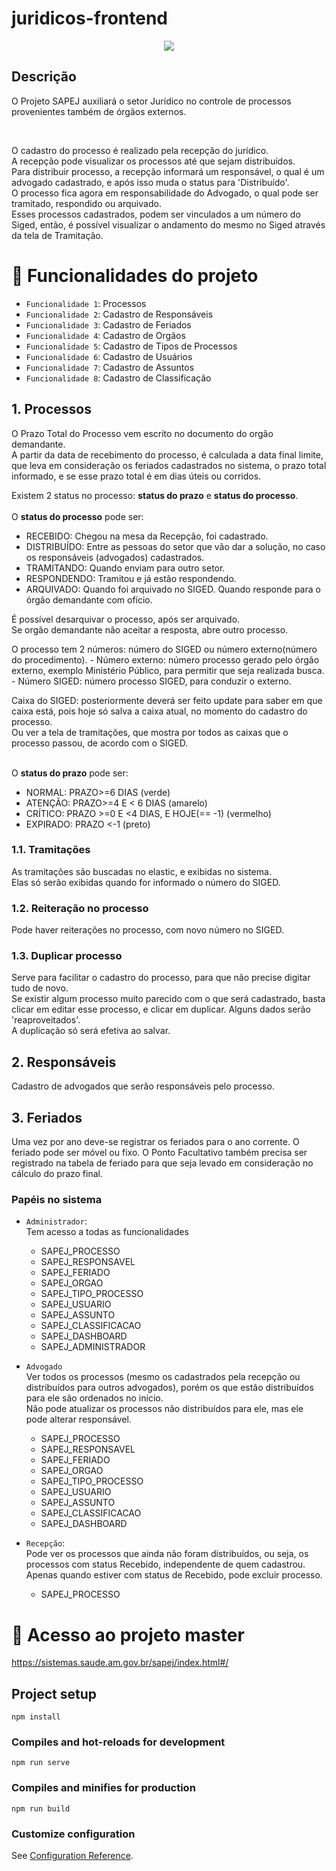 # juridicos-frontend
<p align="center">
<img src="http://img.shields.io/static/v1?label=STATUS&message=EM%20DESENVOLVIMENTO&color=GREEN&style=for-the-badge"/>
</p>

## Descrição
O Projeto SAPEJ auxiliará o setor Jurídico no controle de processos provenientes também de órgãos externos.

<br>

O cadastro do processo é realizado pela recepção do jurídico.<br>
A recepção pode visualizar os processos até que sejam distribuídos.<br>
Para distribuir processo, a recepção informará um responsável, o qual é um advogado cadastrado,
e após isso muda o status para 'Distribuído'. <br>
O processo fica agora em responsabilidade do Advogado, o qual pode ser tramitado, respondido ou arquivado.<br>
Esses processos cadastrados, podem ser vinculados a um número do Siged, então, é possível visualizar o andamento do mesmo no Siged através da tela de Tramitação.<br>


# :hammer: Funcionalidades do projeto

- `Funcionalidade 1`: Processos
- `Funcionalidade 2`: Cadastro de Responsáveis
- `Funcionalidade 3`: Cadastro de Feriados
- `Funcionalidade 4`: Cadastro de Orgãos
- `Funcionalidade 5`: Cadastro de Tipos de Processos
- `Funcionalidade 6`: Cadastro de Usuários
- `Funcionalidade 7`: Cadastro de Assuntos
- `Funcionalidade 8`: Cadastro de Classificação

## 1. Processos

O Prazo Total do Processo vem escrito no documento do orgão demandante.<br>
A partir da data de recebimento do processo, é calculada a data final limite,
que leva em consideração os feriados cadastrados no sistema, o prazo total informado,
e se esse prazo total é em dias úteis ou corridos.
<p>
Existem 2 status no processo: <b>status do prazo</b> e <b>status do processo</b>. 
<br><br>
O <b>status do processo</b> pode ser: <br>

   - RECEBIDO: Chegou na mesa da Recepção, foi cadastrado.
   - DISTRIBUÍDO: Entre as pessoas do setor que vão dar a solução, no caso os 
   responsáveis (advogados) cadastrados.
   - TRAMITANDO: Quando enviam para outro setor.
   - RESPONDENDO: Tramitou e já estão respondendo.
   - ARQUIVADO: Quando foi arquivado no SIGED. Quando responde para o órgão demandante com ofício.
   
   É possível desarquivar o processo, após ser arquivado.
   <br>
   Se orgão demandante não aceitar a resposta, abre outro processo.
   <p>O processo tem 2 números: número do SIGED ou número externo(número do procedimento).
   - Número externo: número processo gerado pelo órgão externo, exemplo Ministério Público, para permitir que seja realizada busca.
   - Número SIGED: número processo SIGED, para conduzir o externo.
   </p>
   Caixa do SIGED: posteriormente deverá ser feito update para saber em que caixa está, pois hoje só
   salva a caixa atual, no momento do cadastro do processo.
   <br> Ou ver a tela de tramitações, que mostra por todos as caixas que o processo passou, de acordo com o SIGED.

<BR> O <b>status do prazo</b> pode ser: <br>

   - NORMAL: PRAZO>=6 DIAS (verde)
   - ATENÇÃO: PRAZO>=4 E < 6 DIAS (amarelo)
   - CRÍTICO: PRAZO >=0 E <4 DIAS, E HOJE(== -1) (vermelho)
   - EXPIRADO: PRAZO <-1 (preto)

</p>

### 1.1. Tramitações

As tramitações são buscadas no elastic, e exibidas no sistema.
<br>
Elas só serão exibidas quando for informado o número do SIGED.

### 1.2. Reiteração no processo
    
Pode haver reiterações no processo, com novo número no SIGED.

### 1.3. Duplicar processo

Serve para facilitar o cadastro do processo, para que não precise digitar tudo de novo.
<br>
Se existir algum processo muito parecido com o que será cadastrado,
basta clicar em editar esse processo, e clicar em duplicar.
Alguns dados serão 'reaproveitados'.<br>
A duplicação só será efetiva ao salvar.<br>

## 2. Responsáveis

Cadastro de advogados que serão responsáveis pelo processo.

## 3. Feriados

Uma vez por ano deve-se registrar os feriados para o ano corrente. O feriado pode ser móvel ou fixo.
O Ponto Facultativo também precisa ser registrado na tabela de feriado para que seja levado em consideração no cálculo do prazo final.


### Papéis no sistema
- `Administrador`:
    <br>
    Tem acesso a todas as funcionalidades
    <br>

    * SAPEJ_PROCESSO
    * SAPEJ_RESPONSAVEL
    * SAPEJ_FERIADO
    * SAPEJ_ORGAO
    * SAPEJ_TIPO_PROCESSO
    * SAPEJ_USUARIO
    * SAPEJ_ASSUNTO
    * SAPEJ_CLASSIFICACAO
    * SAPEJ_DASHBOARD
    * SAPEJ_ADMINISTRADOR

- `Advogado`
    <br>
    Ver todos os processos (mesmo os cadastrados pela recepção ou distribuídos para outros advogados),
    porém os que estão distribuídos para ele são ordenados no início.
    <br>
    Não pode atualizar os processos não distribuídos para ele, mas ele pode alterar responsável.
    <br>

    * SAPEJ_PROCESSO
    * SAPEJ_RESPONSAVEL
    * SAPEJ_FERIADO
    * SAPEJ_ORGAO
    * SAPEJ_TIPO_PROCESSO
    * SAPEJ_USUARIO
    * SAPEJ_ASSUNTO
    * SAPEJ_CLASSIFICACAO
    * SAPEJ_DASHBOARD

- `Recepção`:
    <br>
    Pode ver os processos que ainda não foram distribuídos, ou seja, os processos com status Recebido, independente de quem cadastrou.
    Apenas quando estiver com status de Recebido, pode excluir processo.
    <br>

    * SAPEJ_PROCESSO

# 📁 Acesso ao projeto master
https://sistemas.saude.am.gov.br/sapej/index.html#/

## Project setup
```
npm install
```

### Compiles and hot-reloads for development
```
npm run serve
```

### Compiles and minifies for production
```
npm run build
```

### Customize configuration
See [Configuration Reference](https://cli.vuejs.org/config/).
